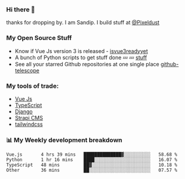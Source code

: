 ### Hi there 👋

thanks for dropping by.
I am Sandip. I build stuff at [@Pixeldust](github.com/pixeldust-in/)

###  **My Open Source Stuff**

 - Know if Vue Js version 3 is released -  [isvue3readyyet](https://github.com/sandiprb/isvue3readyyet)
 - A bunch of Python scripts to get stuff done 💤 💤 [stuff](https://github.com/sandiprb/stuff)
 - See all your starred Github repositories at one single place [github-telescope](https://github.com/sandiprb/github-telescope)



###  **My tools of trade:**
 - [Vue Js](https://github.com/vuejs/vue/)
 - [TypeScript](https://github.com/microsoft/TypeScript)
 - [Django](github.com/django/django)
 - [Strapi CMS](github.com/strapi/strapi)
 - [tailwindcss](https://github.com/tailwindlabs/tailwindcss)


###  📊 **My Weekly development breakdown**
<!--START_SECTION:waka-->

```text
Vue.js       4 hrs 39 mins   ██████████████▓░░░░░░░░░░   58.68 %
Python       1 hr 16 mins    ████░░░░░░░░░░░░░░░░░░░░░   16.07 %
TypeScript   48 mins         ██▓░░░░░░░░░░░░░░░░░░░░░░   10.18 %
Other        36 mins         ██░░░░░░░░░░░░░░░░░░░░░░░   07.57 %
```

<!--END_SECTION:waka-->
